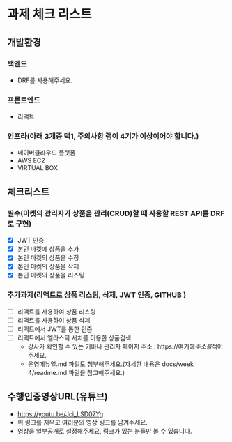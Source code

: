 # 과제 체크 리스트

## 개발환경

### 백엔드

- DRF를 사용해주세요.

### 프론트엔드

- 리액트

### 인프라(아래 3개중 택1, 주의사항 램이 4기가 이상이어야 합니다.)

- 네이버클라우드 플랫폼
- AWS EC2
- VIRTUAL BOX

## 체크리스트

### 필수(마켓의 관리자가 상품을 관리(CRUD)할 때 사용할 REST API를 DRF로 구현)

- [x] JWT 인증
- [x] 본인 마켓에 상품을 추가
- [x] 본인 마켓의 상품을 수정
- [x] 본인 마켓의 상품을 삭제
- [x] 본인 마켓의 상품을 리스팅

### 추가과제(리액트로 상품 리스팅, 삭제, JWT 인증, GITHUB )

- [ ] 리액트를 사용하여 상품 리스팅
- [ ] 리액트를 사용하여 상품 삭제
- [ ] 리액트에서 JWT를 통한 인증
- [ ] 리액트에서 엘라스틱 서치를 이용한 상품검색
  - 강사가 확인할 수 있는 키바나 관리자 페이지 주소 : https://여기에*주소를*적어주세요.
  - 운영메뉴얼.md 파일도 첨부해주세요.(자세한 내용은 docs/week 4/readme.md 파일을 참고해주세요.)

## 수행인증영상URL(유튜브)

- https://youtu.be/Jci_LSD07Yg
- 위 링크를 지우고 여러분의 영상 링크를 남겨주세요.
- 영상을 일부공개로 설정해주세요, 링크가 있는 분들만 볼 수 있습니다.
